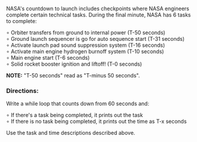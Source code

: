 NASA's countdown to launch includes checkpoints where NASA engineers complete certain technical tasks. During the final minute, NASA has 6 tasks to complete:

&#8728; Orbiter transfers from ground to internal power (T-50 seconds)<br/>
&#8728; Ground launch sequencer is go for auto sequence start (T-31 seconds)<br/>
&#8728; Activate launch pad sound suppression system (T-16 seconds)<br/>
&#8728; Activate main engine hydrogen burnoff system (T-10 seconds)<br/>
&#8728; Main engine start (T-6 seconds)<br/>
&#8728; Solid rocket booster ignition and liftoff! (T-0 seconds)<br/>

<strong>NOTE:</strong> "T-50 seconds" read as "T-minus 50 seconds".<br/>

<h3>Directions:</h3>
Write a while loop that counts down from 60 seconds and:

&#8728; If there's a task being completed, it prints out the task<br/>
&#8728; If there is no task being completed, it prints out the time as T-x seconds<br/>

Use the task and time descriptions described above.

